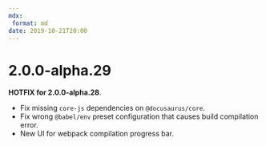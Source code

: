 ```yaml
---
mdx:
 format: md
date: 2019-10-21T20:00
---
```


# 2.0.0-alpha.29

<!-- truncate -->

**HOTFIX for 2.0.0-alpha.28**.

- Fix missing `core-js` dependencies on `@docusaurus/core`.
- Fix wrong `@babel/env` preset configuration that causes build compilation error.
- New UI for webpack compilation progress bar.